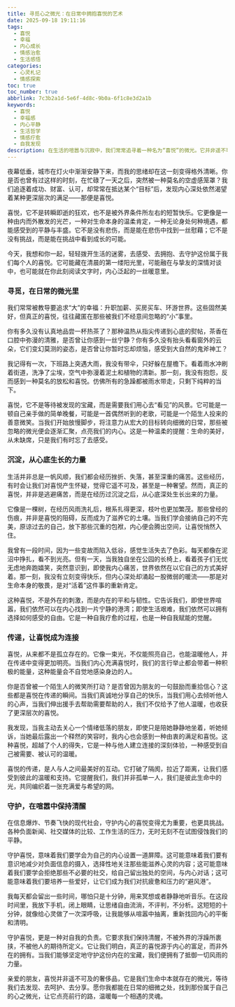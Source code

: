 ```yaml
---
title: 寻觅心之微光：在日常中拥抱喜悦的艺术
date: 2025-09-18 19:11:16
tags:
  - 喜悦
  - 幸福
  - 内心成长
  - 情感治愈
  - 生活感悟
categories:
  - 心灵札记
  - 情感探索
toc: true
toc_number: true
abbrlink: 7c3b2a1d-5e6f-4d8c-9b0a-6f1c8e3d2a1b
keywords:
  - 喜悦
  - 幸福感
  - 内心平静
  - 生活哲学
  - 情感疗愈
  - 自我发现
description: 在生活的喧嚣与沉寂中，我们常常追寻着一种名为“喜悦”的微光。它并非遥不可及的宏大事件，而是藏匿于日常点滴、内心深处，等待我们温柔地发现、细心呵护。这篇文章将带你一同探索，如何从心底生发喜悦，让它成为滋养生命的恒久力量。
---
```


夜幕低垂，城市在灯火中渐渐安静下来，而我的思绪却在这一刻变得格外清晰。你是否也曾有过这样的时刻，在忙碌了一天之后，突然被一种莫名的空虚感笼罩？我们追逐着成功、财富、认可，却常常在抵达某个“目标”后，发现内心深处依然渴望着某种更深层次的满足——那便是喜悦。

喜悦，它不是转瞬即逝的狂欢，也不是被外界条件所左右的短暂快乐。它更像是一种由内而外散发的光芒，一种对生命本身的温柔肯定，一种无论身处何种境遇，都能感受到的平静与丰盛。它不是没有悲伤，而是能在悲伤中找到一丝慰藉；它不是没有挑战，而是能在挑战中看到成长的可能。

今天，我想和你一起，轻轻拨开生活的迷雾，去感受、去拥抱、去守护这份属于我们每个人的喜悦。它可能藏在清晨的第一缕阳光里，可能融在与挚友的深情对谈中，也可能就在你此刻阅读文字时，内心泛起的一丝暖意里。

### 寻觅，在日常的微光里

我们常常被教导要追求“大”的幸福：升职加薪、买房买车、环游世界。这些固然美好，但真正的喜悦，往往藏匿在那些被我们不经意间忽略的“小”事里。

你有多久没有认真地品尝一杯热茶了？那种温热从指尖传递到心底的熨帖，茶香在口腔中弥漫的清雅，是否曾让你感到一丝宁静？你有多久没有抬头看看窗外的云朵，它们变幻莫测的姿态，是否曾让你暂时忘却烦恼，感受到大自然的鬼斧神工？

我记得有一次，下班路上突遇大雨，我没有带伞，只好躲在屋檐下。看着雨水冲刷着街道，洗净了尘埃，空气中弥漫着泥土和植物的清新。那一刻，我没有抱怨，反而感到一种莫名的放松和喜悦。仿佛所有的急躁都被雨水带走，只剩下纯粹的当下。

喜悦，它不是等待被发现的宝藏，而是需要我们用心去“看见”的风景。它可能是一顿自己亲手做的简单晚餐，可能是一首偶然听到的老歌，可能是一个陌生人投来的善意微笑。当我们开始放慢脚步，将注意力从宏大的目标转向细微的日常，那些被忽略的微光便会逐渐汇聚，点亮我们的内心。这是一种温柔的提醒：生命的美好，从未缺席，只是我们有时忘了去感受。

### 沉淀，从心底生长的力量

生活并非总是一帆风顺，我们都会经历挫折、失落，甚至深重的痛苦。这些经历，有时会让我们对喜悦产生怀疑，觉得它遥不可及，甚至是一种奢望。然而，真正的喜悦，并非是逃避痛苦，而是在经历过沉淀之后，从心底深处生长出来的力量。

它像是一棵树，在经历风雨洗礼后，根系扎得更深，枝叶也更加繁茂。那些曾经的伤痕，并非是喜悦的阻碍，反而成为了滋养它的土壤。当我们学会接纳自己的不完美，原谅过去的自己，放下那些沉重的包袱，内心便会腾出空间，让喜悦悄然入住。

我曾有一段时间，因为一些变故而陷入低谷，感觉生活失去了色彩。每天都像在泥沼中挣扎，看不到光亮。但有一天，当我独自坐在公园的长椅上，看着孩子们无忧无虑地奔跑嬉笑，突然意识到，即使我内心痛苦，世界依然在以它自己的方式美好着。那一刻，我没有立刻变得快乐，但内心深处却涌起一股微弱的暖流——那是对生命本身的敬畏，是对“活着”这件事的重新肯定。

这种喜悦，不是外在的刺激，而是内在的平和与韧性。它告诉我们，即使世界喧嚣，我们依然可以在内心找到一片宁静的港湾；即使生活艰难，我们依然可以拥有选择如何感受的自由。它是一种自我疗愈的过程，也是一种自我赋能的觉醒。

### 传递，让喜悦成为连接

喜悦，从来都不是孤立存在的。它像一束光，不仅能照亮自己，也能温暖他人，并在传递中变得更加明亮。当我们内心充满喜悦时，我们的言行举止都会带着一种积极的能量，这种能量会不自觉地感染身边的人。

你是否曾被一个陌生人的微笑所打动？是否曾因为朋友的一句鼓励而重拾信心？这些都是喜悦在传递的瞬间。当我们真诚地分享自己的快乐，当我们用心去倾听他人的心声，当我们伸出援手去帮助需要帮助的人，我们不仅给予了他人温暖，也收获了更深层次的喜悦。

我发现，当我主动去关心一个情绪低落的朋友，即使只是陪她静静地坐着，听她倾诉，当她最后露出一个释然的笑容时，我内心也会感到一种由衷的满足和喜悦。这种喜悦，超越了个人的得失，它是一种与他人建立连接的深刻体验，一种感受到自己被需要、被认可的温暖。

喜悦的传递，是人与人之间最美好的互动。它打破了隔阂，拉近了距离，让我们感受到彼此的温暖和支持。它提醒我们，我们并非孤单一人，我们是彼此生命中的光，共同编织着一张充满爱与希望的网。

### 守护，在喧嚣中保持清醒

在信息爆炸、节奏飞快的现代社会，守护内心的喜悦变得尤为重要，也更具挑战。各种负面新闻、社交媒体的比较、工作生活的压力，无时无刻不在试图侵蚀我们的平静。

守护喜悦，意味着我们要学会为自己的内心设置一道屏障。这可能意味着我们要有意识地减少对负面信息的摄入，选择性地关注那些能滋养心灵的内容；这可能意味着我们要学会拒绝那些不必要的社交，给自己留出独处的空间，与内心对话；这可能意味着我们要培养一些爱好，让它们成为我们对抗疲惫和压力的“避风港”。

我每天都会留出一些时间，哪怕只是十分钟，用来冥想或者静静地听音乐。在这段时间里，我放下手机，闭上眼睛，让思绪自由流淌，不评判，不分析。这短短的十分钟，就像给心灵做了一次深呼吸，让我能够从喧嚣中抽离，重新找回内心的平衡和清明。

守护喜悦，更是一种对自我的负责。它要求我们保持清醒，不被外界的浮躁所裹挟，不被他人的期待所定义。它让我们明白，真正的喜悦源于内心的富足，而非外在的拥有。当我们能够坚定地守护这份内在的宝藏，我们便拥有了抵御一切风雨的力量。

亲爱的朋友，喜悦并非遥不可及的奢侈品，它是我们生命中本就存在的微光，等待我们去发现、去呵护、去分享。愿你我都能在日常的细微之处，找到那份属于自己的心之微光，让它点亮前行的路，温暖每一个相遇的灵魂。